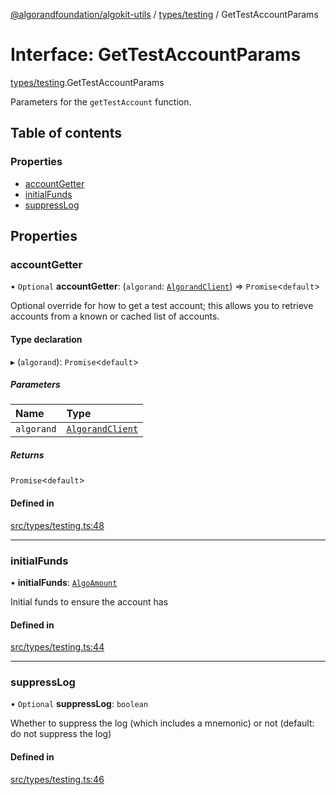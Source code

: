 [@algorandfoundation/algokit-utils](../README.md) / [types/testing](../modules/types_testing.md) / GetTestAccountParams

# Interface: GetTestAccountParams

[types/testing](../modules/types_testing.md).GetTestAccountParams

Parameters for the `getTestAccount` function.

## Table of contents

### Properties

- [accountGetter](types_testing.GetTestAccountParams.md#accountgetter)
- [initialFunds](types_testing.GetTestAccountParams.md#initialfunds)
- [suppressLog](types_testing.GetTestAccountParams.md#suppresslog)

## Properties

### accountGetter

• `Optional` **accountGetter**: (`algorand`: [`AlgorandClient`](../classes/types_algorand_client.AlgorandClient.md)) => `Promise`\<`default`\>

Optional override for how to get a test account; this allows you to retrieve accounts from a known or cached list of accounts.

#### Type declaration

▸ (`algorand`): `Promise`\<`default`\>

##### Parameters

| Name | Type |
| :------ | :------ |
| `algorand` | [`AlgorandClient`](../classes/types_algorand_client.AlgorandClient.md) |

##### Returns

`Promise`\<`default`\>

#### Defined in

[src/types/testing.ts:48](https://github.com/lempira/algokit-utils-ts/blob/main/src/types/testing.ts#L48)

___

### initialFunds

• **initialFunds**: [`AlgoAmount`](../classes/types_amount.AlgoAmount.md)

Initial funds to ensure the account has

#### Defined in

[src/types/testing.ts:44](https://github.com/lempira/algokit-utils-ts/blob/main/src/types/testing.ts#L44)

___

### suppressLog

• `Optional` **suppressLog**: `boolean`

Whether to suppress the log (which includes a mnemonic) or not (default: do not suppress the log)

#### Defined in

[src/types/testing.ts:46](https://github.com/lempira/algokit-utils-ts/blob/main/src/types/testing.ts#L46)
